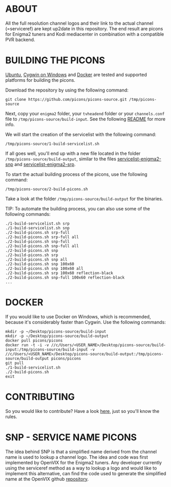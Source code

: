 # ABOUT

All the full resolution channel logos and their link to the actual channel (=serviceref) are kept up2date in this repository. The end result are picons for Enigma2 tuners and Kodi mediacenter in combination with a compatible PVR backend.

# BUILDING THE PICONS

[Ubuntu](http://www.ubuntu.com/download), [Cygwin on Windows](https://cygwin.com/install.html) and [Docker](https://www.docker.com/toolbox) are tested and supported platforms for building the picons.

Download the repository by using the following command:
```
git clone https://github.com/picons/picons-source.git /tmp/picons-source
```

Next, copy your `enigma2` folder, your `tvheadend` folder or your `channels.conf` file to `/tmp/picons-source/build-input`. See the following [README](https://github.com/picons/picons-source/blob/master/build-input/README.md) for more info.

We will start the creation of the servicelist with the following command:
```
/tmp/picons-source/1-build-servicelist.sh
```


If all goes well, you'll end up with a new file located in the folder `/tmp/picons-source/build-output`, similar to the files [servicelist-enigma2-snp](https://raw.githubusercontent.com/picons/picons-samples/master/servicelist-enigma2-snp) and [servicelist-enigma2-srp](https://raw.githubusercontent.com/picons/picons-samples/master/servicelist-enigma2-srp).

To start the actual building process of the picons, use the following command:
```
/tmp/picons-source/2-build-picons.sh
```

Take a look at the folder `/tmp/picons-source/build-output` for the binaries.

TIP: To automate the building process, you can also use some of the following commands:

```
./1-build-servicelist.sh srp
./1-build-servicelist.sh snp
./2-build-picons.sh srp-full
./2-build-picons.sh srp-full all
./2-build-picons.sh snp-full
./2-build-picons.sh snp-full all
./2-build-picons.sh snp
./2-build-picons.sh srp
./2-build-picons.sh snp all
./2-build-picons.sh snp 100x60
./2-build-picons.sh snp 100x60 all
./2-build-picons.sh srp 100x60 reflection-black
./2-build-picons.sh snp-full 100x60 reflection-black
...
```

# DOCKER

If you would like to use Docker on Windows, which is recommended, because it's considerably faster than Cygwin. Use the following commands:

```
mkdir -p ~/Desktop/picons-source/build-input
mkdir -p ~/Desktop/picons-source/build-output
docker pull picons/picons
docker run -t -i -v //c/Users/<USER_NAME>/Desktop/picons-source/build-input:/tmp/picons-source/build-input -v //c/Users/<USER_NAME>/Desktop/picons-source/build-output:/tmp/picons-source/build-output picons/picons
git pull
./1-build-servicelist.sh
./2-build-picons.sh
exit
```

# CONTRIBUTING

So you would like to contribute? Have a look [here](https://github.com/picons/picons-source/blob/master/CONTRIBUTING.md), just so you'll know the rules.

# SNP - SERVICE NAME PICONS

The idea behind SNP is that a simplified name derived from the channel name is used to lookup a channel logo. The idea and code was first implemented by OpenVIX for the Enigma2 tuners. Any developer currently using the serviceref method as a way to lookup a logo and would like to implement this alternative, can find the code used to generate the simplified name at the OpenVIX github [repository](https://github.com/OpenViX/enigma2/blob/master/lib/python/Components/Renderer/Picon.py#L88-L89).

